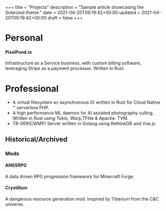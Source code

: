 +++
title = "Projects"
description = "Sample article showcasing the Solarized theme."
date = 2021-04-20T09:19:42+00:00
updated = 2021-04-20T09:19:42+00:00
draft = false
+++

# Personal

#### PixelPond.io 
Infrastructure as a Service business, with custom billing software, leveraging Stripe as a payment processor. Written in Rust. 

# Professional

- A virtual filesystem w/ asynchronous IO written in Rust for Cloud Native :tm: serverless PHP.  
- A high performance ML daemon for AI assisted photography culling. Written in Rust using Tokio, Warp,TFlite & Apache.
  TVM.
- TR-069(CWMP) Server written in Golang using RethinkDB and Vue.js.

## Historical/Archived

### Mods
#### ANSSRPG
A data driven RPG progression framework for Minecraft Forge.
#### Crystillum
A dangerous resource generation mod. Inspired by Tiberium from the C&C universe.